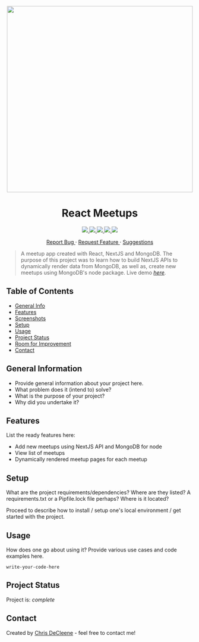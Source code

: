 <p align="center">
  <img src="" width="500">
</p>

<h1 align="center">React Meetups</h1>

<p align="center">
  <!-- <a href="https://www.codefactor.io/repository/github/oliveroverend/gym-simplifiedtetris">
    <img src="https://img.shields.io/codefactor/grade/github/OliverOverend/gym-simplifiedtetris?color=ff69b4&style=for-the-badge">
  </a> -->
  <a href="https://reactjs.org/">
    <img src="https://img.shields.io/badge/REACTJS-V17.0.1-%2361dafb%20?style=for-the-badge">
  </a>
  <a href="https://nextjs.org/">
    <img src="https://img.shields.io/badge/NEXTJS-V10.0.6-%2361dafb%20?style=for-the-badge">
  </a>
  <a href="https://docs.mongodb.com/drivers/node/current/">
    <img src="https://img.shields.io/badge/MONGODB-V4.3.1-%2361dafb%20?style=for-the-badge">
  </a>
  <!-- <a href="/LICENSE.md">
    <img src="https://img.shields.io/github/license/OliverOverend/gym-simplifiedtetris?color=darkred&style=for-the-badge">
  </a> -->
  <a href="https://github.com/OliverOverend/gym-simplifiedtetris/commits/dev">
    <img src="https://img.shields.io/github/last-commit/OliverOverend/gym-simplifiedtetris/dev?style=for-the-badge">
  </a>
  <a href="https://github.com/OliverOverend/gym-simplifiedtetris/releases">
    <img src="https://img.shields.io/github/release-date/OliverOverend/gym-simplifiedtetris?color=teal  &style=for-the-badge">
  </a>
</p>

<p align="center">
  <a href="https://github.com/ChrisDeCleene/nextjs-react-meetups/issues/new">Report Bug
  </a>
  ·
  <a href="https://github.com/ChrisDeCleene/nextjs-react-meetups/issues/new">Request Feature
  </a>
  ·
  <a href="https://github.com/ChrisDeCleene/nextjs-react-meetups/issues/new">Suggestions
  </a>
</p>

> A meetup app created with React, NextJS and MongoDB. The purpose of this project was to learn how to build NextJS APIs to dynamically render data from MongoDB, as well as, create new meetups using MongoDB's node package.
> Live demo [_here_](https://nextjs-react-meetups-9gvh7xrdo-chrisdecleene.vercel.app). <!-- If you have the project hosted somewhere, include the link here. -->

## Table of Contents

- [General Info](#general-information)
- [Features](#features)
- [Screenshots](#screenshots)
- [Setup](#setup)
- [Usage](#usage)
- [Project Status](#project-status)
- [Room for Improvement](#room-for-improvement)
- [Contact](#contact)
<!-- * [License](#license) -->

## General Information

- Provide general information about your project here.
- What problem does it (intend to) solve?
- What is the purpose of your project?
- Why did you undertake it?
<!-- You don't have to answer all the questions - just the ones relevant to your project. -->

## Features

List the ready features here:

- Add new meetups using NextJS API and MongoDB for node
- View list of meetups
- Dynamically rendered meetup pages for each meetup

<!-- ## Screenshots

![Example screenshot](./img/screenshot.png)

If you have screenshots you'd like to share, include them here. -->

## Setup

What are the project requirements/dependencies? Where are they listed? A requirements.txt or a Pipfile.lock file perhaps? Where is it located?

Proceed to describe how to install / setup one's local environment / get started with the project.

## Usage

How does one go about using it?
Provide various use cases and code examples here.

`write-your-code-here`

## Project Status

Project is: _complete_

<!-- ## Room for Improvement

Include areas you believe need improvement / could be improved. Also add TODOs for future development.

Room for improvement:

- Improvement to be done 1
- Improvement to be done 2

To do:

- Feature to be added 1
- Feature to be added 2 -->

<!-- ## Acknowledgements
Give credit here.
- This project was inspired by...
- This project was based on [this tutorial](https://www.example.com).
- Many thanks to... -->

## Contact

Created by [Chris DeCleene](https://chrisdecleene.github.io/) - feel free to contact me!

<!-- Optional -->
<!-- ## License -->
